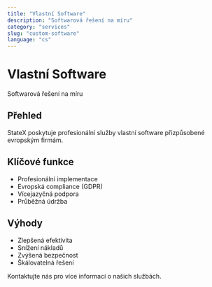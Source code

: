 ```yaml
---
title: "Vlastní Software"
description: "Softwarová řešení na míru"
category: "services"
slug: "custom-software"
language: "cs"
---
```


# Vlastní Software

Softwarová řešení na míru

## Přehled

StateX poskytuje profesionální služby vlastní software přizpůsobené evropským firmám.

## Klíčové funkce

- Profesionální implementace
- Evropská compliance (GDPR)
- Vícejazyčná podpora
- Průběžná údržba

## Výhody

- Zlepšená efektivita
- Snížení nákladů
- Zvýšená bezpečnost
- Škálovatelná řešení

Kontaktujte nás pro více informací o našich službách.
